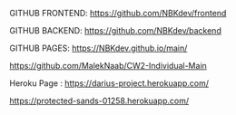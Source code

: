 GITHUB FRONTEND: https://github.com/NBKdev/frontend

GITHUB BACKEND: https://github.com/NBKdev/backend

GITHUB PAGES: https://NBKdev.github.io/main/


https://github.com/MalekNaab/CW2-Individual-Main

Heroku Page : https://darius-project.herokuapp.com/


https://protected-sands-01258.herokuapp.com/
